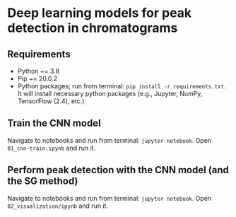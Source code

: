 # Deep learning models for peak detection in chromatograms

## Requirements
* Python ~= 3.8
* Pip ~= 20.0.2
* Python packages; run from terminal: `pip install -r requirements.txt`. It will install necessary python packages (e.g., Jupyter, NumPy, TensorFlow (2.4), etc.)

## Train the CNN model
Navigate to notebooks and run from terminal: `jupyter notebook`. Open `01_cnn-train.ipynb` and run it.

## Perform peak detection with the CNN model (and the SG method)
Navigate to notebooks and run from terminal: `jupyter notebook`. Open `02_visualization/ipynb` and run it.
